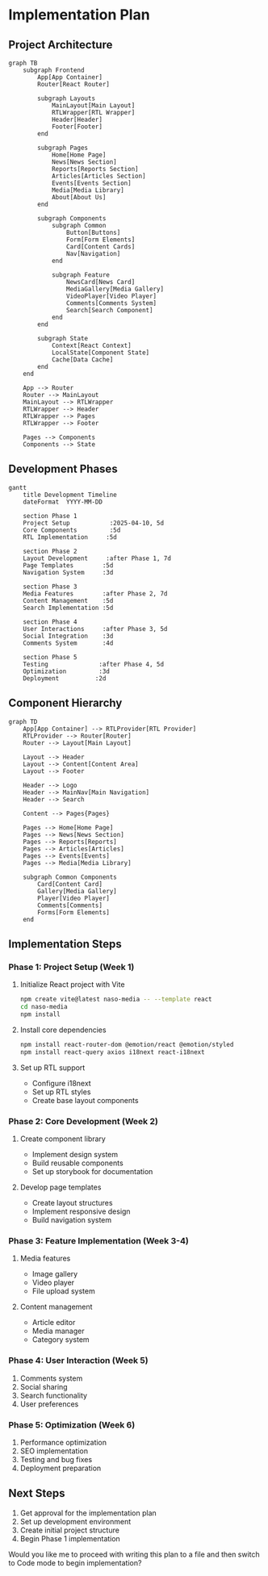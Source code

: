 # Implementation Plan

## Project Architecture

```mermaid
graph TB
    subgraph Frontend
        App[App Container]
        Router[React Router]
        
        subgraph Layouts
            MainLayout[Main Layout]
            RTLWrapper[RTL Wrapper]
            Header[Header]
            Footer[Footer]
        end
        
        subgraph Pages
            Home[Home Page]
            News[News Section]
            Reports[Reports Section]
            Articles[Articles Section]
            Events[Events Section]
            Media[Media Library]
            About[About Us]
        end
        
        subgraph Components
            subgraph Common
                Button[Buttons]
                Form[Form Elements]
                Card[Content Cards]
                Nav[Navigation]
            end
            
            subgraph Feature
                NewsCard[News Card]
                MediaGallery[Media Gallery]
                VideoPlayer[Video Player]
                Comments[Comments System]
                Search[Search Component]
            end
        end
        
        subgraph State
            Context[React Context]
            LocalState[Component State]
            Cache[Data Cache]
        end
    end

    App --> Router
    Router --> MainLayout
    MainLayout --> RTLWrapper
    RTLWrapper --> Header
    RTLWrapper --> Pages
    RTLWrapper --> Footer
    
    Pages --> Components
    Components --> State
```

## Development Phases

```mermaid
gantt
    title Development Timeline
    dateFormat  YYYY-MM-DD
    
    section Phase 1
    Project Setup           :2025-04-10, 5d
    Core Components         :5d
    RTL Implementation     :5d
    
    section Phase 2
    Layout Development     :after Phase 1, 7d
    Page Templates        :5d
    Navigation System     :3d
    
    section Phase 3
    Media Features        :after Phase 2, 7d
    Content Management    :5d
    Search Implementation :5d
    
    section Phase 4
    User Interactions     :after Phase 3, 5d
    Social Integration    :3d
    Comments System       :4d
    
    section Phase 5
    Testing              :after Phase 4, 5d
    Optimization         :3d
    Deployment          :2d
```

## Component Hierarchy

```mermaid
graph TD
    App[App Container] --> RTLProvider[RTL Provider]
    RTLProvider --> Router[Router]
    Router --> Layout[Main Layout]
    
    Layout --> Header
    Layout --> Content[Content Area]
    Layout --> Footer
    
    Header --> Logo
    Header --> MainNav[Main Navigation]
    Header --> Search
    
    Content --> Pages{Pages}
    
    Pages --> Home[Home Page]
    Pages --> News[News Section]
    Pages --> Reports[Reports]
    Pages --> Articles[Articles]
    Pages --> Events[Events]
    Pages --> Media[Media Library]
    
    subgraph Common Components
        Card[Content Card]
        Gallery[Media Gallery]
        Player[Video Player]
        Comments[Comments]
        Forms[Form Elements]
    end
```

## Implementation Steps

### Phase 1: Project Setup (Week 1)
1. Initialize React project with Vite
   ```bash
   npm create vite@latest naso-media -- --template react
   cd naso-media
   npm install
   ```

2. Install core dependencies
   ```bash
   npm install react-router-dom @emotion/react @emotion/styled
   npm install react-query axios i18next react-i18next
   ```

3. Set up RTL support
   - Configure i18next
   - Set up RTL styles
   - Create base layout components

### Phase 2: Core Development (Week 2)
1. Create component library
   - Implement design system
   - Build reusable components
   - Set up storybook for documentation

2. Develop page templates
   - Create layout structures
   - Implement responsive design
   - Build navigation system

### Phase 3: Feature Implementation (Week 3-4)
1. Media features
   - Image gallery
   - Video player
   - File upload system

2. Content management
   - Article editor
   - Media manager
   - Category system

### Phase 4: User Interaction (Week 5)
1. Comments system
2. Social sharing
3. Search functionality
4. User preferences

### Phase 5: Optimization (Week 6)
1. Performance optimization
2. SEO implementation
3. Testing and bug fixes
4. Deployment preparation

## Next Steps

1. Get approval for the implementation plan
2. Set up development environment
3. Create initial project structure
4. Begin Phase 1 implementation

Would you like me to proceed with writing this plan to a file and then switch to Code mode to begin implementation?